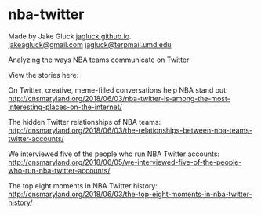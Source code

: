# nba-twitter

Made by Jake Gluck [jagluck.github.io](jagluck.github.io).   
jakeagluck@gmail.com jagluck@terpmail.umd.edu

Analyzing the ways NBA teams communicate on Twitter

View the stories here:

On Twitter, creative, meme-filled conversations help NBA stand out:
http://cnsmaryland.org/2018/06/03/nba-twitter-is-among-the-most-interesting-places-on-the-internet/

The hidden Twitter relationships of NBA teams:
http://cnsmaryland.org/2018/06/03/the-relationships-between-nba-teams-twitter-accounts/

We interviewed five of the people who run NBA Twitter accounts:
http://cnsmaryland.org/2018/06/05/we-interviewed-five-of-the-people-who-run-nba-twitter-accounts/

The top eight moments in NBA Twitter history:
http://cnsmaryland.org/2018/06/03/the-top-eight-moments-in-nba-twitter-history/
